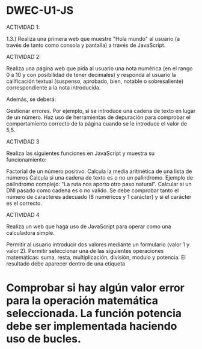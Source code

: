 # DWEC-U1-JS

ACTIVIDAD 1:

1.3.) Realiza una primera web que muestre "Hola mundo" al usuario (a través de tanto como consola y pantalla) a través de JavaScript.

ACTIVIDAD 2: 

Realiza una página web que pida al usuario una nota numérica (en el rango 0 a 10 y con posibilidad de tener decimales) y responda al usuario la calificación textual (suspenso, aprobado, bien, notable o sobresaliente) correspondiente a la nota introducida.

Además, se deberá:

Gestionar errores. Por ejemplo, si se introduce una cadena de texto en lugar de un número.
Haz uso de herramientas de depuración para comprobar el comportamiento correcto de la página cuando se le introduce el valor de 5,5.

ACTIVIDAD 3

Realiza las siguientes funciones en JavaScript y muestra su funcionamiento:

Factorial de un número positivo.
Calcula la media aritmética de una lista de números
Calcula si una cadena de texto es o no un palíndromo. Ejemplo de palíndromo complejo: "La ruta nos aporto otro paso natural".
Calcular si un DNI pasado como cadena es o no valido. Se debe comprobar tanto el número de caracteres adecuado (8 numéricos y 1 carácter) y si el carácter es el correcto.

ACTIVIDAD 4

Realiza un web que haga uso de JavaScript para operar como una calculadora simple.

Permitir al usuario introducir dos valores mediante un formulario (valor 1 y valor 2).
Permitir seleccionar una de las siguientes operaciones matemáticas: suma, resta, multiplicación, división, modulo y potencia.
El resultado debe aparecer dentro de una etiqueta <h1 id="resultado">
Comprobar si hay algún valor error para la operación matemática seleccionada.
La función potencia debe ser implementada haciendo uso de bucles.
